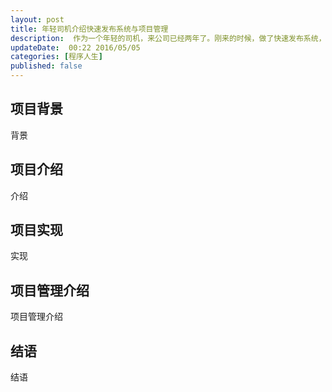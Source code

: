 ```yaml
---  
layout: post  
title: 年轻司机介绍快速发布系统与项目管理
description:  作为一个年轻的司机，来公司已经两年了。刚来的时候，做了快速发布系统，现在简单介绍一下.    
updateDate:  00:22 2016/05/05
categories: [程序人生]
published: false
---  
```



## 项目背景

背景  

## 项目介绍

介绍  

## 项目实现


实现  

## 项目管理介绍

项目管理介绍  




## 结语

结语  





